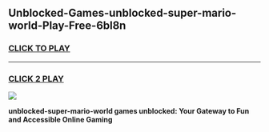 
## Unblocked-Games-unblocked-super-mario-world-Play-Free-6bl8n
<h3>
<a href="https://premium76.site?title=unblocked-super-mario-world&ref=18A1">CLICK TO PLAY</a></h3>
<hr>

<h3>
<a href="https://premium76.site?title=unblocked-super-mario-world&ref=18A1">CLICK 2 PLAY</a>
  
</h3>

<a href="https://premium76.site?title=unblocked-super-mario-world&ref=18A1"><img src="https://clearcache.store/games.png"></a>


**unblocked-super-mario-world games unblocked: Your Gateway to Fun and Accessible Online Gaming**
